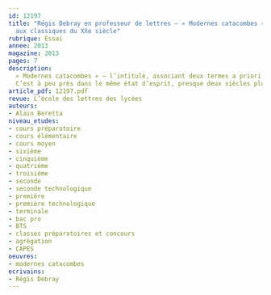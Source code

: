 ```yaml
---
id: 12197
title: "Régis Debray en professeur de lettres – « Modernes catacombes », un hommage
  aux classiques du XXe siècle"
rubrique: Essai
annee: 2013
magazine: 2013
pages: 7
description:
  « Modernes catacombes » – l’intitulé, associant deux termes a priori contradictoires, a de quoi intriguer. Le mot « catacombe » renvoie ici à une citation des « Mémoires d’outre-tombe » placée en épigraphe, où Chateaubriand regrette d’avoir survécu trop longtemps au décès de la plupart de ses contemporains – « Pourquoi suis-je demeuré seul à chercher leurs os dans les ténèbres et la poussière d’une catacombe remplie ? »
  C’est à peu près dans le même état d’esprit, presque deux siècles plus tard, que Régis Debray, pionnier de la médiologie, grand représentant de notre culture et membre de l’académie Goncourt, s’intéresse à des écrivains qui sont ses aînés et caractérisent « un monde en voie de disparition »…
article_pdf: 12197.pdf
revue: L’école des lettres des lycées
auteurs:
- Alain Beretta
niveau_etudes:
- cours préparatoire
- cours élémentaire
- cours moyen
- sixième
- cinquième
- quatrième
- troisième
- seconde
- seconde technologique
- première
- première technologique
- terminale
- bac pro
- BTS
- classes préparatoires et concours
- agrégation
- CAPES
oeuvres:
- modernes catacombes
ecrivains:
- Régis Debray
---
```

